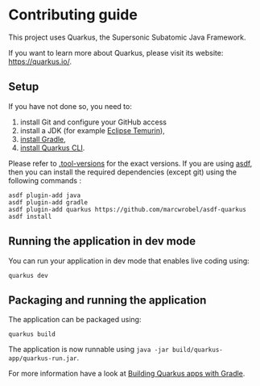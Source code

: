 # Contributing guide

This project uses Quarkus, the Supersonic Subatomic Java Framework.

If you want to learn more about Quarkus, please visit its website: https://quarkus.io/.

## Setup

If you have not done so, you need to:

1. install Git and configure your GitHub access
2. install a JDK (for example [Eclipse Temurin](https://projects.eclipse.org/projects/adoptium.temurin)),
3. [install Gradle](https://gradle.org/install/),
4. [install Quarkus CLI](https://quarkus.io/guides/cli-tooling).

Please refer to [.tool-versions](/.tool-versions) for the exact versions. If you are using [asdf](https://asdf-vm.com/),
then you can install the required dependencies (except git) using the following commands :

```shell
asdf plugin-add java
asdf plugin-add gradle
asdf plugin-add quarkus https://github.com/marcwrobel/asdf-quarkus
asdf install
```

## Running the application in dev mode

You can run your application in dev mode that enables live coding using:

```shell
quarkus dev
```

## Packaging and running the application

The application can be packaged using:

```shell
quarkus build
```

The application is now runnable using `java -jar build/quarkus-app/quarkus-run.jar`.

For more information have a look at [Building Quarkus apps with Gradle](https://quarkus.io/guides/gradle-tooling).
